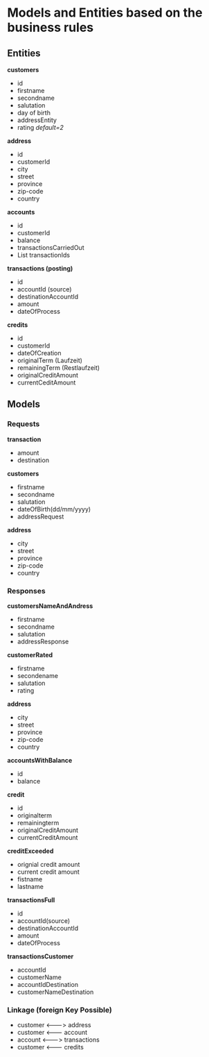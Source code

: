 # Models and Entities based on the business rules

## Entities

**customers** 
* id
* firstname
* secondname
* salutation
* day of birth
* addressEntity
* rating *default=2*

**address**
* id
* customerId
* city
* street
* province
* zip-code
* country

**accounts**
* id
* customerId
* balance
* transactionsCarriedOut
* List<String> transactionIds

**transactions (posting)**
* id
* accountId (source)
* destinationAccountId
* amount
* dateOfProcess

**credits**
* id
* customerId
* dateOfCreation
* originalTerm (Laufzeit)
* remainingTerm (Restlaufzeit)
* originalCreditAmount
* currentCeditAmount


## Models 
### Requests
**transaction**
* amount
* destination

**customers**
* firstname
* secondname
* salutation
* dateOfBirth(dd/mm/yyyy)
* addressRequest

**address**
* city
* street
* province
* zip-code
* country

### Responses

**customersNameAndAndress**
* firstname
* secondname
* salutation
* addressResponse

**customerRated**
* firstname
* secondename
* salutation
* rating

**address**
* city
* street
* province
* zip-code
* country

**accountsWithBalance**
* id
* balance

**credit**
* id
* originalterm
* remainingterm
* originalCreditAmount
* currentCreditAmount

**creditExceeded**
* orignial credit amount
* current credit amount
* fistname
* lastname

**transactionsFull**
* id
* accountId(source)
* destinationAccountId
* amount
* dateOfProcess

**transactionsCustomer**
* accountId
* customerName
* accountIdDestination
* customerNameDestination


### Linkage (foreign Key Possible)

* customer <---> address
* customer <--- account
* account <---> transactions
* customer <---  credits

